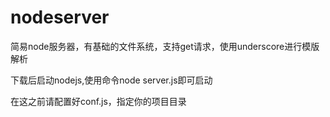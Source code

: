 # nodeserver
简易node服务器，有基础的文件系统，支持get请求，使用underscore进行模版解析

下载后启动nodejs,使用命令node server.js即可启动

在这之前请配置好conf.js，指定你的项目目录
